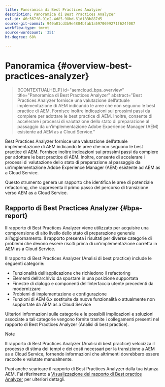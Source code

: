 ```yaml
---
title: Panoramica di Best Practices Analyzer
description: Panoramica di Best Practices Analyzer
exl-id: 46c567f8-91e2-4d85-98bd-61d183b887d5
source-git-commit: 940a01cd3b9e4804bfab1a5970699271f624f087
workflow-type: tm+mt
source-wordcount: '351'
ht-degree: 68%

---
```


# Panoramica {#overview-best-practices-analyzer}

>[!CONTEXTUALHELP]
>id="aemcloud_bpa_overview"
>title="Panoramica di Best Practices Analyzer"
>abstract="Best Practices Analyzer fornisce una valutazione dell’attuale implementazione di AEM indicando le aree che non seguono le best practice di AEM. Fornisce inoltre indicazioni sui prossimi passi da compiere per adottare le best practice di AEM. Inoltre, consente di accelerare i processi di valutazione dello stato di preparazione al passaggio da un’implementazione Adobe Experience Manager (AEM) esistente ad AEM as a Cloud Service."

Best Practices Analyzer fornisce una valutazione dell’attuale implementazione di AEM indicando le aree che non seguono le best practice di AEM. Fornisce inoltre indicazioni sui prossimi passi da compiere per adottare le best practice di AEM. Inoltre, consente di accelerare i processi di valutazione dello stato di preparazione al passaggio da un’implementazione Adobe Experience Manager (AEM) esistente ad AEM as a Cloud Service.

Questo strumento genera un rapporto che identifica le aree di potenziale refactoring, che rappresenta il primo passo del percorso di transizione verso AEM as a Cloud Service.

## Rapporto di Best Practices Analyzer {#bpa-report}

Il rapporto di Best Practices Analyzer viene utilizzato per acquisire una comprensione di alto livello dello stato di preparazione generale all’aggiornamento. Il rapporto presenta i risultati per diverse categorie di problemi che devono essere risolti prima di un’implementazione corretta in AEM as a Cloud Service.

Il rapporto di Best Practices Analyzer (Analisi di best practice) include le seguenti categorie:

* Funzionalità dell’applicazione che richiedono il refactoring
* Elementi dell’archivio da spostare in una posizione supportata
* Finestre di dialogo e componenti dell’interfaccia utente precedenti da modernizzare
* Problemi di implementazione e configurazione
* Funzioni di AEM 6.x sostituite da nuove funzionalità o attualmente non supportate da AEM as a Cloud Service

Ulteriori informazioni sulle categorie e le possibili implicazioni e soluzioni associate a tali categorie vengono fornite tramite i collegamenti presenti nel rapporto di Best Practices Analyzer (Analisi di best practice).

>[!NOTE]
>Il rapporto di Best Practices Analyzer (Analisi di best practice) velocizza il processo di stima dei tempi e dei costi necessari per la transizione a AEM as a Cloud Service, fornendo informazioni che altrimenti dovrebbero essere raccolte e valutate manualmente.

Puoi anche scaricare il rapporto di Best Practices Analyzer dalla tua istanza AEM. Fai riferimento a [Visualizzazione del rapporto di Best practice Analyzer](/help/journey-migration/best-practices-analyzer/using-best-practices-analyzer.md#viewing-report) per ulteriori dettagli.
